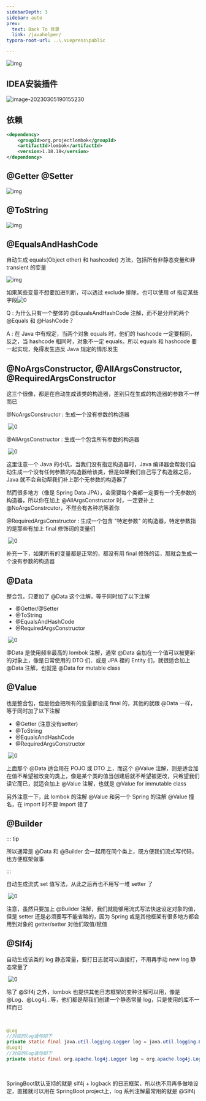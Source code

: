```yaml
---
sidebarDepth: 3
sidebar: auto
prev:
  text: Back To 目录
  link: /javahelper/
typora-root-url: ..\.vuepress\public

---
```


![img](/images/modernmall/13385)

## IDEA安装插件

![image-20230305190155230](/images/modernmall/image-20230305190155230.png)

## 依赖

```xml
<dependency>
    <groupId>org.projectlombok</groupId>
    <artifactId>lombok</artifactId>
    <version>1.18.18</version>
</dependency>
```



## @Getter @Setter

![img](/images/modernmall/13382)

## @ToString

![img](/images/modernmall/13390)

## **@EqualsAndHashCode**

自动生成 equals(Object other) 和 hashcode() 方法，包括所有非静态变量和非 transient 的变量

![img](/images/modernmall/13381)

如果某些变量不想要加进判断，可以透过 exclude 排除，也可以使用 of 指定某些字段![0](/images/modernmall/13386.png)

Q : 为什么只有一个整体的 @EqualsAndHashCode 注解，而不是分开的两个 @Equals 和 @HashCode？

A : 在 Java 中有规定，当两个对象 equals 时，他们的 hashcode 一定要相同，反之，当 hashcode 相同时，对象不一定 equals。所以 equals 和 hashcode 要一起实现，免得发生违反 Java 规定的情形发生



## **@NoArgsConstructor, @AllArgsConstructor, @RequiredArgsConstructor**

这三个很像，都是在自动生成该类的构造器，差别只在生成的构造器的参数不一样而已

@NoArgsConstructor : 生成一个没有参数的构造器

​    ![0](/images/modernmall/13389)

@AllArgsConstructor : 生成一个包含所有参数的构造器

​    ![0](/images/modernmall/13387)

这里注意一个 Java 的小坑，当我们没有指定构造器时，Java 编译器会帮我们自动生成一个没有任何参数的构造器给该类，但是如果我们自己写了构造器之后，Java 就不会自动帮我们补上那个无参数的构造器了

然而很多地方（像是 Spring Data JPA），会需要每个类都一定要有一个无参数的构造器，所以你在加上 @AllArgsConstructor 时，一定要补上 @NoArgsConstrcutor，不然会有各种坑等着你

@RequiredArgsConstructor : 生成一个包含 "特定参数" 的构造器，特定参数指的是那些有加上 final 修饰词的变量们

​    ![0](/images/modernmall/13388)

补充一下，如果所有的变量都是正常的，都没有用 final 修饰的话，那就会生成一个没有参数的构造器



## **@Data**

整合包，只要加了 @Data 这个注解，等于同时加了以下注解

- @Getter/@Setter
- @ToString
- @EqualsAndHashCode
- @RequiredArgsConstructor

​    ![0](/images/modernmall/13380)

@Data 是使用频率最高的 lombok 注解，通常 @Data 会加在一个值可以被更新的对象上，像是日常使用的 DTO 们、或是 JPA 裡的 Entity 们，就很适合加上 @Data 注解，也就是 @Data for mutable class



## **@Value**

也是整合包，但是他会把所有的变量都设成 final 的，其他的就跟 @Data 一样，等于同时加了以下注解

- @Getter (注意没有setter)
- @ToString
- @EqualsAndHashCode
- @RequiredArgsConstructor

​    ![0](/images/modernmall/13384)

上面那个 @Data 适合用在 POJO 或 DTO 上，而这个 @Value 注解，则是适合加在值不希望被改变的类上，像是某个类的值当创建后就不希望被更改，只希望我们读它而已，就适合加上 @Value 注解，也就是 @Value for immutable class

另外注意一下，此 lombok 的注解 @Value 和另一个 Spring 的注解 @Value 撞名，在 import 时不要 import 错了



## **@Builder**

::: tip

所以通常是 @Data 和 @Builder 会一起用在同个类上，既方便我们流式写代码，也方便框架做事

:::

自动生成流式 set 值写法，从此之后再也不用写一堆 setter 了

​    ![0](/images/modernmall/13383)

注意，虽然只要加上 @Builder 注解，我们就能够用流式写法快速设定对象的值，但是 setter 还是必须要写不能省略的，因为 Spring 或是其他框架有很多地方都会用到对象的 getter/setter 对他们取值/赋值

## **@Slf4j**

自动生成该类的 log 静态常量，要打日志就可以直接打，不用再手动 new log 静态常量了

​    ![0](/images/modernmall/13391)

 除了 @Slf4j 之外，lombok 也提供其他日志框架的变种注解可以用，像是 @Log、@Log4j...等，他们都是帮我们创建一个静态常量 log，只是使用的库不一样而已

​             

```java
@Log 
//对应的log语句如下
private static final java.util.logging.Logger log = java.util.logging.Logger.getLogger(LogExample.class.getName());
@Log4j 
//对应的log语句如下
private static final org.apache.log4j.Logger log = org.apache.log4j.Logger.getLogger(LogExample.class);
```

​            

SpringBoot默认支持的就是 slf4j + logback 的日志框架，所以也不用再多做啥设定，直接就可以用在 SpringBoot project上，log 系列注解最常用的就是 @Slf4j